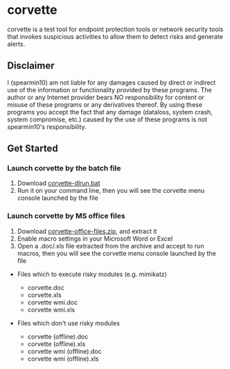 corvette
===========

corvette is a test tool for endpoint protection tools or network security tools that invokes suspicious activities to allow them to detect risks and generate alerts.

Disclaimer
----------
I (spearmin10) am not liable for any damages caused by direct or indirect use of the information or functionality provided by these programs. The author or any Internet provider bears NO responsibility for content or misuse of these programs or any derivatives thereof. By using these programs you accept the fact that any damage (dataloss, system crash, system compromise, etc.) caused by the use of these programs is not spearmin10's responsibility.


Get Started
----------

### Launch corvette by the batch file

1. Download [corvette-dlrun.bat](https://raw.githubusercontent.com/spearmin10/corvette/main/corvette-dlrun.bat "corvette-dlrun.bat")
2. Run it on your command line, then you will see the corvette menu console launched by the file


### Launch corvette by MS office files

1. Download [corvette-office-files.zip](https://github.com/spearmin10/corvette/raw/main/corvette-office-files.zip "corvette-office-files.zip"), and extract it
2. Enable macro settings in your Microsoft Word or Excel
3. Open a .doc/.xls file extracted from the archive and accept to run macros, then you will see the corvette menu console launched by the file

  - Files which to execute risky modules (e.g. mimikatz)
    * corvette.doc
    * corvette.xls
    * corvette wmi.doc
    * corvette wmi.xls
    
  - Files which don't use risky modules
    * corvette (offline).doc
    * corvette (offline).xls
    * corvette wmi  (offline).doc
    * corvette wmi  (offline).xls
